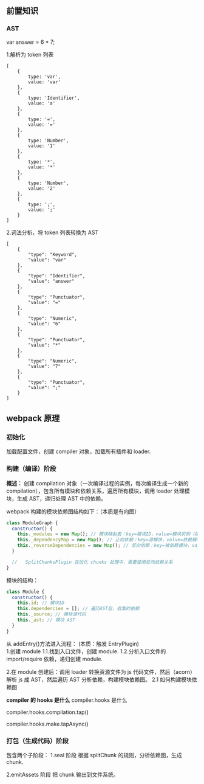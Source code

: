 ## 前置知识

### AST

var answer = 6 \* 7;

1.解析为 token 列表

```
[
    {
        type: 'var',
        value: 'var'
    },
    {
        type: 'Identifier',
        value: 'a'
    },
    {
        type: '=',
        value: '='
    },
    {
        type: 'Number',
        value: '1'
    },
    {
        type: '*',
        value: '*'
    },
    {
        type: 'Number',
        value: '2'
    },
    {
        type: ';',
        value: ';'
    }
]
```

2.词法分析，将 token 列表转换为 AST

```
[
    {
        "type": "Keyword",
        "value": "var"
    },
    {
        "type": "Identifier",
        "value": "answer"
    },
    {
        "type": "Punctuator",
        "value": "="
    },
    {
        "type": "Numeric",
        "value": "6"
    },
    {
        "type": "Punctuator",
        "value": "*"
    },
    {
        "type": "Numeric",
        "value": "7"
    },
    {
        "type": "Punctuator",
        "value": ";"
    }
]
```

## webpack 原理

### 初始化

加载配置文件，创建 compiler 对象，加载所有插件和 loader.

### 构建（编译）阶段

**概述：**
创建 compilation 对象（一次编译过程的实例，每次编译生成一个新的 compilation），包含所有模块和依赖关系，遍历所有模块，调用 loader 处理模块，生成 AST，递归处理 AST 中的依赖。

webpack 构建的模块依赖图结构如下：（本质是有向图）

```js
class ModuleGraph {
  constructor() {
    this._modules = new Map(); // 模块映射表：key=模块ID，value=模块实例（如NormalModule）
    this._dependencyMap = new Map(); // 正向依赖：key=源模块，value=依赖模块集合
    this._reverseDependencies = new Map(); // 反向依赖：key=被依赖模块，value=依赖者集合
  }

  //   SplitChunksPlugin 在优化 chunks 处理中，需要使用反向依赖关系
}
```

模块的结构：

```js
class Module {
  constructor() {
    this.id; // 模块ID
    this.dependencies = []; // 遍历AST后，收集的依赖
    this._source; // 模块源代码
    this._ast; // 模块 AST
  }
}
```

从 addEntry()方法进入流程： (本质：触发 EntryPlugin)  
1.创建 module
1.1.找到入口文件，创建 module.
1.2.分析入口文件的 import/require 依赖，递归创建 module.

2.在 module 创建后：调用 loader 转换资源文件为 js 代码文件，然后（acorn）解析 js 成 AST，然后遍历 AST 分析依赖，构建模块依赖图。
2.1 如何构建模块依赖图

**compiler 的 hooks 是什么**
compiler.hooks 是什么

compiler.hooks.compilation.tap()

compiler.hooks.make.tapAsync()

### 打包（生成代码）阶段

包含两个子阶段：
1.seal 阶段
根据 splitChunk 的规则，分析依赖图，生成 chunk.

2.emitAssets 阶段
把 chunk 输出到文件系统。
